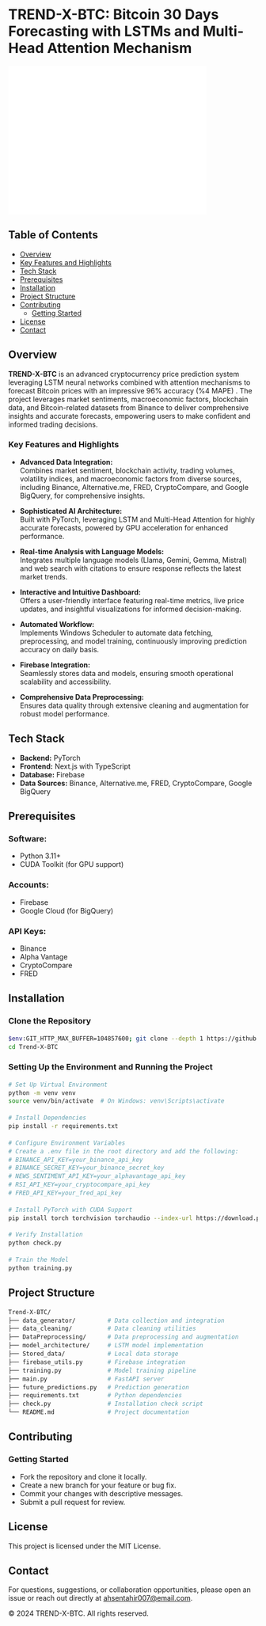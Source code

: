 # TREND-X-BTC: Bitcoin 30 Days Forecasting with LSTMs and Multi-Head Attention Mechanism
<div style="width: 400px; height: 300px; overflow: hidden;">
  <img src="img/Trend-X-BTC.png" alt="Approach Overview" style="width: 100%; height: 1000%; object-fit: cover; object-position: top right;" />
</div>


## Table of Contents
- [Overview](#overview)
- [Key Features and Highlights](#key-features-and-highlights)
- [Tech Stack](#tech-stack)
- [Prerequisites](#prerequisites)
- [Installation](#installation)
- [Project Structure](#project-structure)
- [Contributing](#contributing)
  - [Getting Started](#getting-started)
- [License](#license)
- [Contact](#contact)

## Overview
**TREND-X-BTC** is an advanced cryptocurrency price prediction system leveraging LSTM neural networks combined with attention mechanisms to forecast Bitcoin prices with an impressive 96% accuracy (%4 MAPE) . The project leverages market sentiments, macroeconomic factors, blockchain data, and Bitcoin-related datasets from Binance to deliver comprehensive insights and accurate forecasts, empowering users to make confident and informed trading decisions.

### Key Features and Highlights

- **Advanced Data Integration:**  
  Combines market sentiment, blockchain activity, trading volumes, volatility indices, and macroeconomic factors from diverse sources, including Binance, Alternative.me, FRED, CryptoCompare, and Google BigQuery, for comprehensive insights.

- **Sophisticated AI Architecture:**  
  Built with PyTorch, leveraging LSTM and Multi-Head Attention for highly accurate forecasts, powered by GPU acceleration for enhanced performance.

- **Real-time Analysis with Language Models:**  
  Integrates multiple language models (Llama, Gemini, Gemma, Mistral) and web search with citations to ensure  response reflects the latest market trends.

- **Interactive and Intuitive Dashboard:**  
  Offers a user-friendly interface featuring real-time metrics, live price updates, and insightful visualizations for informed decision-making.

- **Automated Workflow:**  
  Implements Windows Scheduler to automate data fetching, preprocessing, and model training, continuously improving prediction accuracy on daily basis.

- **Firebase Integration:**  
  Seamlessly stores data and models, ensuring smooth operational scalability and accessibility.

- **Comprehensive Data Preprocessing:**  
  Ensures data quality through extensive cleaning and augmentation for robust model performance.

## Tech Stack
- **Backend:** PyTorch
- **Frontend:** Next.js with TypeScript
- **Database:** Firebase
- **Data Sources:** Binance, Alternative.me, FRED, CryptoCompare, Google BigQuery

## Prerequisites
### Software:
- Python 3.11+
- CUDA Toolkit (for GPU support)

### Accounts:
- Firebase
- Google Cloud (for BigQuery)

### API Keys:
- Binance
- Alpha Vantage
- CryptoCompare
- FRED

## Installation
### Clone the Repository
```bash
$env:GIT_HTTP_MAX_BUFFER=104857600; git clone --depth 1 https://github.com/AhsenTahir/Trend-X-BTC.git
cd Trend-X-BTC
```

### Setting Up the Environment and Running the Project
```bash
# Set Up Virtual Environment
python -m venv venv
source venv/bin/activate  # On Windows: venv\Scripts\activate

# Install Dependencies
pip install -r requirements.txt

# Configure Environment Variables
# Create a .env file in the root directory and add the following:
# BINANCE_API_KEY=your_binance_api_key
# BINANCE_SECRET_KEY=your_binance_secret_key
# NEWS_SENTIMENT_API_KEY=your_alphavantage_api_key
# RSI_API_KEY=your_cryptocompare_api_key
# FRED_API_KEY=your_fred_api_key

# Install PyTorch with CUDA Support
pip install torch torchvision torchaudio --index-url https://download.pytorch.org/whl/cu118

# Verify Installation
python check.py

# Train the Model
python training.py

```

## Project Structure
```bash
Trend-X-BTC/
├── data_generator/         # Data collection and integration
├── data_cleaning/          # Data cleaning utilities
├── DataPreprocessing/      # Data preprocessing and augmentation
├── model_architecture/     # LSTM model implementation
├── Stored_data/            # Local data storage
├── firebase_utils.py       # Firebase integration
├── training.py             # Model training pipeline
├── main.py                 # FastAPI server
├── future_predictions.py   # Prediction generation
├── requirements.txt        # Python dependencies
├── check.py                # Installation check script
└── README.md               # Project documentation
```

## Contributing
### Getting Started
- Fork the repository and clone it locally.
- Create a new branch for your feature or bug fix.
- Commit your changes with descriptive messages.
- Submit a pull request for review.

## License
This project is licensed under the MIT License.

## Contact
For questions, suggestions, or collaboration opportunities, please open an issue or reach out directly at ahsentahir007@email.com.

© 2024 TREND-X-BTC. All rights reserved.
